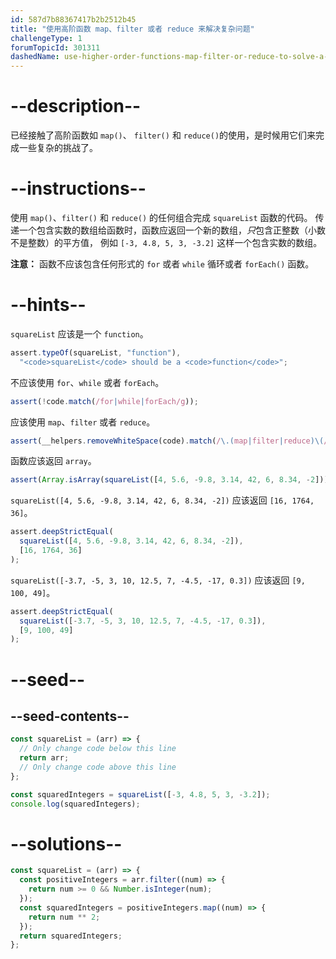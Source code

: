 ```yaml
---
id: 587d7b88367417b2b2512b45
title: "使用高阶函数 map、filter 或者 reduce 来解决复杂问题"
challengeType: 1
forumTopicId: 301311
dashedName: use-higher-order-functions-map-filter-or-reduce-to-solve-a-complex-problem
---
```


# --description--

已经接触了高阶函数如 `map()`、 `filter()` 和 `reduce()`的使用，是时候用它们来完成一些复杂的挑战了。

# --instructions--

使用 `map()`、`filter()` 和 `reduce()` 的任何组合完成 `squareList` 函数的代码。 传递一个包含实数的数组给函数时，函数应返回一个新的数组，*只*包含正整数（小数不是整数）的平方值， 例如 `[-3, 4.8, 5, 3, -3.2]` 这样一个包含实数的数组。

**注意：** 函数不应该包含任何形式的 `for` 或者 `while` 循环或者 `forEach()` 函数。

# --hints--

`squareList` 应该是一个 `function`。

```js
assert.typeOf(squareList, "function"),
  "<code>squareList</code> should be a <code>function</code>";
```

不应该使用 `for`、`while` 或者 `forEach`。

```js
assert(!code.match(/for|while|forEach/g));
```

应该使用 `map`、`filter` 或者 `reduce`。

```js
assert(__helpers.removeWhiteSpace(code).match(/\.(map|filter|reduce)\(/g));
```

函数应该返回 `array`。

```js
assert(Array.isArray(squareList([4, 5.6, -9.8, 3.14, 42, 6, 8.34, -2])));
```

`squareList([4, 5.6, -9.8, 3.14, 42, 6, 8.34, -2])` 应该返回 `[16, 1764, 36]`。

```js
assert.deepStrictEqual(
  squareList([4, 5.6, -9.8, 3.14, 42, 6, 8.34, -2]),
  [16, 1764, 36]
);
```

`squareList([-3.7, -5, 3, 10, 12.5, 7, -4.5, -17, 0.3])` 应该返回 `[9, 100, 49]`。

```js
assert.deepStrictEqual(
  squareList([-3.7, -5, 3, 10, 12.5, 7, -4.5, -17, 0.3]),
  [9, 100, 49]
);
```

# --seed--

## --seed-contents--

```js
const squareList = (arr) => {
  // Only change code below this line
  return arr;
  // Only change code above this line
};

const squaredIntegers = squareList([-3, 4.8, 5, 3, -3.2]);
console.log(squaredIntegers);
```

# --solutions--

```js
const squareList = (arr) => {
  const positiveIntegers = arr.filter((num) => {
    return num >= 0 && Number.isInteger(num);
  });
  const squaredIntegers = positiveIntegers.map((num) => {
    return num ** 2;
  });
  return squaredIntegers;
};
```
